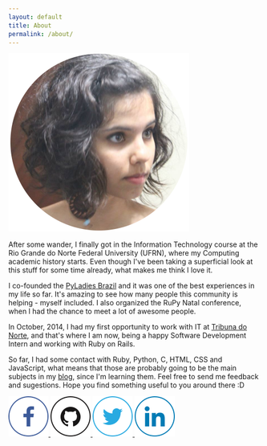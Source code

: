 ```yaml
---
layout: default
title: About
permalink: /about/
---
```

<div class="about-container">
  <div class="box about-picture">
    <img src="/public/images/amelie.png" alt="Katyanna Moura" />
  </div>
    <p>After some wander, I finally got in the Information Technology course at the Rio Grande do Norte Federal University (UFRN), where my Computing academic history starts. Even though I've been taking a superficial look at this stuff for some time already, what makes me think I love it.</p>
    <p>I co-founded the <a href="http://brasil.pyladies.com/">PyLadies Brazil</a> and it was one of the best experiences in my life so far. It's amazing to see how many people this community is helping - myself included. I also organized the RuPy Natal conference, when I had the chance to meet a lot of awesome people.</p>
    <p>In October, 2014, I had my first opportunity to work with IT at <a href="http://tribunadonorte.com.br">Tribuna do Norte</a>, and that's where I am now, being a happy Software Development Intern and working with Ruby on Rails.</p>
    <p>So far, I had some contact with Ruby, Python, C, HTML, CSS and JavaScript, what means that those are probably going to be the main subjects in my <a href="/blog.md">blog</a>, since I'm learning them. Feel free to send me feedback and sugestions. Hope you find something useful to you around there :D</p>

  <section class="findme">
    <a href="https://www.facebook.com/katyanna.moura">
      <img src="/public/images/facebook.png" alt="Facebook">
    </a>
    <a href="https://github.com/katyanna">
      <img src="/public/images/github.png" alt="Github">
    </a>
    <a href="https://twitter.com/amelie_kn">
      <img src="/public/images/twitter.png" alt="Twitter">
    </a>
    <a href="https://www.linkedin.com/in/katyannamoura">
      <img src="/public/images/linkedin.png" alt="LinkedIn">
    </a>
  </section>
</div>

